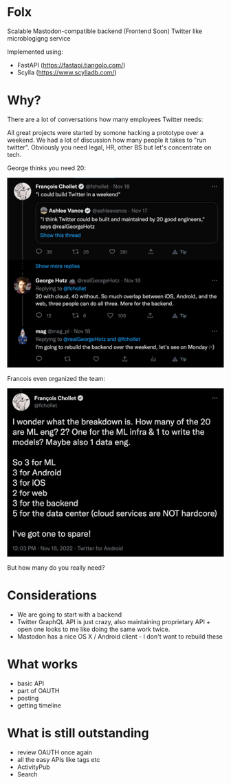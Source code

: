 # Folx

Scalable Mastodon-compatible backend (Frontend Soon)
Twitter like microblogigng service

Implemented using:
- FastAPI (https://fastapi.tiangolo.com/)
- Scylla (https://www.scylladb.com/)

# Why?

There are a lot of conversations how many employees Twitter needs:

All great projects were started by somone hacking a prototype over a weekend. We had a lot of discussion how many people it takes to "run twitter". Obviously you need legal, HR, other BS but let's concentrate on tech.

George thinks you need 20:

![Twitter discussion screnshot](https://github.com/mag-/folx/blob/main/screenshots/twitter1.png?raw=true)

Francois even organized the team:

![Twitter discussion screnshot](https://github.com/mag-/folx/blob/main/screenshots/twitter2.png?raw=true)

But how many do you really need?

# Considerations

- We are going to start with a backend
- Twitter GraphQL API is just crazy, also maintaining proprietary API + open one looks to me like doing the same work twice.
- Mastodon has a nice OS X / Android client - I don't want to rebuild these


# What works

- basic API
- part of OAUTH
- posting
- getting timeline

# What is still outstanding
- review OAUTH once again
- all the easy APIs like tags etc
- ActivityPub
- Search

